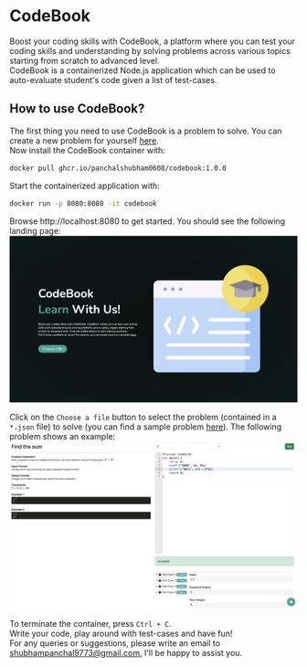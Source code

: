 # CodeBook
Boost your coding skills with CodeBook, a platform where you can test your coding skills and understanding by solving problems across various topics starting from scratch to advanced level.  
CodeBook is a containerized Node.js application which can be used to auto-evaluate student's code given a list of test-cases.  


## How to use CodeBook?
The first thing you need to use CodeBook is a problem to solve. You can create a new problem for yourself [here](https://panchalshubham0608.github.io/codebook-problem-generator/).  
Now install the CodeBook container with:  
```bash
docker pull ghcr.io/panchalshubham0608/codebook:1.0.0
```
Start the containerized application with:
```bash
docker run -p 8080:8080 -it codebook
```

Browse http://localhost:8080 to get started. You should see the following landing page:
![image](./images/homepage.png)

Click on the `Choose a file` button to select the problem (contained in a `*.json` file) to solve (you can find a sample problem [here](https://github.com/panchalshubham0608/codebook/blob/main/sample_problem.json)). The following problem shows an example:  
![sample1](./images/sample1.png)

To terminate the container, press `Ctrl + C`.  
Write your code, play around with test-cases and have fun!  
For any queries or suggestions, please write an email to [shubhampanchal9773@gmail.com](mailto:shubhampanchal9773@gmail.com), I'll be happy to assist you.  
